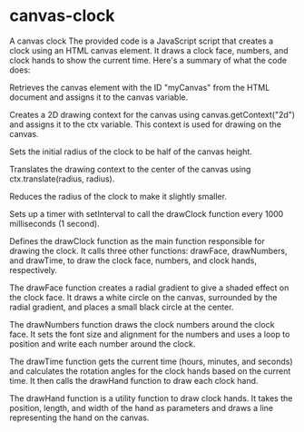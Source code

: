 # canvas-clock
A canvas clock
The provided code is a JavaScript script that creates a clock using an HTML canvas element. 
It draws a clock face, numbers, and clock hands to show the current time. Here's a summary of what the code does:

Retrieves the canvas element with the ID "myCanvas" from the HTML document and assigns it to the canvas variable.

Creates a 2D drawing context for the canvas using canvas.getContext("2d") and assigns it to the ctx variable. This context is used for drawing on the canvas.

Sets the initial radius of the clock to be half of the canvas height.

Translates the drawing context to the center of the canvas using ctx.translate(radius, radius).

Reduces the radius of the clock to make it slightly smaller.

Sets up a timer with setInterval to call the drawClock function every 1000 milliseconds (1 second).

Defines the drawClock function as the main function responsible for drawing the clock. It calls three other functions: drawFace, drawNumbers, and drawTime, to draw the clock face, numbers, and clock hands, respectively.

The drawFace function creates a radial gradient to give a shaded effect on the clock face. It draws a white circle on the canvas, surrounded by the radial gradient, and places a small black circle at the center.

The drawNumbers function draws the clock numbers around the clock face. It sets the font size and alignment for the numbers and uses a loop to position and write each number around the clock.

The drawTime function gets the current time (hours, minutes, and seconds) and calculates the rotation angles for the clock hands based on the current time. It then calls the drawHand function to draw each clock hand.

The drawHand function is a utility function to draw clock hands. It takes the position, length, and width of the hand as parameters and draws a line representing the hand on the canvas.







